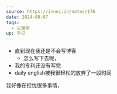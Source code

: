 ```yaml
---
source: https://innei.in/notes/176
date: 2024-08-07
tags:
  - 心理学
up: 手记
---
```

- 直到现在我还是不会写博客
	- 怎么写下去呢，
- 我的专利还没有写完
- daily english被我很轻松的放弃了一段时间


我好像在担忧很多事情，